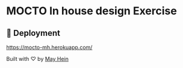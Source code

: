 # MOCTO In house design Exercise

## 🚀 Deployment 

https://mocto-mh.herokuapp.com/

Built with ♡ by [May Hein](https://www.linkedin.com/in/mayhein/)

